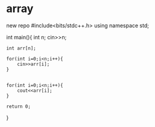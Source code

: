 # array
new repo
#include<bits/stdc++.h>
using namespace std;

int main(){
    int n;
    cin>>n;

    int arr[n];

    for(int i=0;i<n;i++){
        cin>>arr[i];
    }


    for(int i=0;i<n;i++){
        cout<<arr[i];
    }

    return 0;
}
